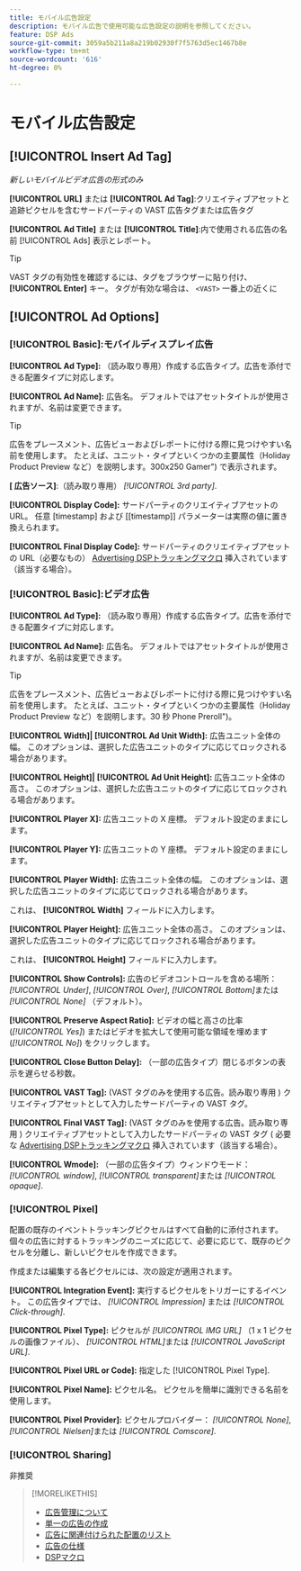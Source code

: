 ```yaml
---
title: モバイル広告設定
description: モバイル広告で使用可能な広告設定の説明を参照してください。
feature: DSP Ads
source-git-commit: 3059a5b211a8a219b02930f7f5763d5ec1467b8e
workflow-type: tm+mt
source-wordcount: '616'
ht-degree: 0%

---
```


# モバイル広告設定

## [!UICONTROL Insert Ad Tag]

*新しいモバイルビデオ広告の形式のみ*

**[!UICONTROL URL]** または **[!UICONTROL Ad Tag]**:クリエイティブアセットと追跡ピクセルを含むサードパーティの VAST 広告タグまたは広告タグ

**[!UICONTROL Ad Title]** または **[!UICONTROL Title]**:内で使用される広告の名前 [!UICONTROL Ads] 表示とレポート。

>[!TIP]
>
> VAST タグの有効性を確認するには、タグをブラウザーに貼り付け、 **[!UICONTROL Enter]** キー。 タグが有効な場合は、 `<VAST>` 一番上の近くに

## [!UICONTROL Ad Options]

### [!UICONTROL Basic]:モバイルディスプレイ広告

**[!UICONTROL Ad Type]:** （読み取り専用）作成する広告タイプ。広告を添付できる配置タイプに対応します。

**[!UICONTROL Ad Name]:** 広告名。 デフォルトではアセットタイトルが使用されますが、名前は変更できます。

>[!TIP]
>
> 広告をプレースメント、広告ビューおよびレポートに付ける際に見つけやすい名前を使用します。 たとえば、ユニット・タイプといくつかの主要属性（Holiday Product Preview など）を説明します。300x250 Gamer&quot;) で表示されます。

**\[ 広告ソース\]**:（読み取り専用） *[!UICONTROL 3rd party]*.

**[!UICONTROL Display Code]:** サードパーティのクリエイティブアセットの URL。 任意 [timestamp] および [[timestamp]] パラメーターは実際の値に置き換えられます。

**[!UICONTROL Final Display Code]:** サードパーティのクリエイティブアセットの URL（必要なもの） [Advertising DSPトラッキングマクロ](/help/dsp/campaign-management/macros.md) 挿入されています（該当する場合）。

### [!UICONTROL Basic]:ビデオ広告

**[!UICONTROL Ad Type]:** （読み取り専用）作成する広告タイプ。広告を添付できる配置タイプに対応します。

**[!UICONTROL Ad Name]:** 広告名。 デフォルトではアセットタイトルが使用されますが、名前は変更できます。

>[!TIP]
>
> 広告をプレースメント、広告ビューおよびレポートに付ける際に見つけやすい名前を使用します。 たとえば、ユニット・タイプといくつかの主要属性（Holiday Product Preview など）を説明します。30 秒 Phone Preroll&quot;)。

**[!UICONTROL Width]| [!UICONTROL Ad Unit Width]:** 広告ユニット全体の幅。 このオプションは、選択した広告ユニットのタイプに応じてロックされる場合があります。

**[!UICONTROL Height]| [!UICONTROL Ad Unit Height]:** 広告ユニット全体の高さ。 このオプションは、選択した広告ユニットのタイプに応じてロックされる場合があります。

**[!UICONTROL Player X]:** 広告ユニットの X 座標。 デフォルト設定のままにします。

**[!UICONTROL Player Y]:** 広告ユニットの Y 座標。 デフォルト設定のままにします。

**[!UICONTROL Player Width]:** 広告ユニット全体の幅。 このオプションは、選択した広告ユニットのタイプに応じてロックされる場合があります。

これは、 **[!UICONTROL Width]** フィールドに入力します。

**[!UICONTROL Player Height]:** 広告ユニット全体の高さ。 このオプションは、選択した広告ユニットのタイプに応じてロックされる場合があります。

これは、 **[!UICONTROL Height]** フィールドに入力します。

**[!UICONTROL Show Controls]:** 広告のビデオコントロールを含める場所： *[!UICONTROL Under]*, *[!UICONTROL Over]*, *[!UICONTROL Bottom]*&#x200B;または *[!UICONTROL None]* （デフォルト）。

**[!UICONTROL Preserve Aspect Ratio]:** ビデオの幅と高さの比率 (*[!UICONTROL Yes]*) またはビデオを拡大して使用可能な領域を埋めます (*[!UICONTROL No]*) をクリックします。

**[!UICONTROL Close Button Delay]:** （一部の広告タイプ）閉じるボタンの表示を遅らせる秒数。

**[!UICONTROL VAST Tag]:** (VAST タグのみを使用する広告。読み取り専用 ) クリエイティブアセットとして入力したサードパーティの VAST タグ。

**[!UICONTROL Final VAST Tag]:** (VAST タグのみを使用する広告。読み取り専用 ) クリエイティブアセットとして入力したサードパーティの VAST タグ ( 必要な [Advertising DSPトラッキングマクロ](/help/dsp/campaign-management/macros.md) 挿入されています（該当する場合）。

**[!UICONTROL Wmode]:** （一部の広告タイプ）ウィンドウモード： *[!UICONTROL window]*, *[!UICONTROL transparent]*&#x200B;または *[!UICONTROL opaque]*.

### [!UICONTROL Pixel]

配置の既存のイベントトラッキングピクセルはすべて自動的に添付されます。 個々の広告に対するトラッキングのニーズに応じて、必要に応じて、既存のピクセルを分離し、新しいピクセルを作成できます。

作成または編集する各ピクセルには、次の設定が適用されます。

**[!UICONTROL Integration Event]:** 実行するピクセルをトリガーにするイベント。 この広告タイプでは、 *[!UICONTROL Impression]* または *[!UICONTROL Click-through]*.

**[!UICONTROL Pixel Type]:** ピクセルが *[!UICONTROL IMG URL]* （1 x 1 ピクセルの画像ファイル）、 *[!UICONTROL HTML]*&#x200B;または *[!UICONTROL JavaScript URL]*.

**[!UICONTROL Pixel URL or Code]:** 指定した [!UICONTROL Pixel Type].

**[!UICONTROL Pixel Name]:** ピクセル名。 ピクセルを簡単に識別できる名前を使用します。

**[!UICONTROL Pixel Provider]:** ピクセルプロバイダー： *[!UICONTROL None]*, *[!UICONTROL Nielsen]*&#x200B;または *[!UICONTROL Comscore]*.

### [!UICONTROL Sharing]

非推奨

>[!MORELIKETHIS]
>
>* [広告管理について](ad-about.md)
>* [単一の広告の作成](ad-create.md)
>* [広告に関連付けられた配置のリスト](/help/dsp/campaign-management/ads/ad-list-placements.md)
>* [広告の仕様](ad-specs.md)
>* [DSPマクロ](/help/dsp/campaign-management/macros.md)

